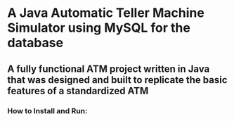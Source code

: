 ﻿# A Java Automatic Teller Machine Simulator using MySQL for the database

## A fully functional ATM project written in Java that was designed and built to replicate the basic features of a standardized ATM

### How to Install and Run: 
